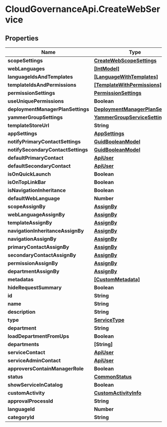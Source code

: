 # CloudGovernanceApi.CreateWebService

## Properties

Name | Type | Description | Notes
------------ | ------------- | ------------- | -------------
**scopeSettings** | [**CreateWebScopeSettings**](CreateWebScopeSettings.md) |  | [optional] 
**webLanguages** | [**[IntModel]**](IntModel.md) |  | [optional] 
**languageIdsAndTemplates** | [**[LanguageWithTemplates]**](LanguageWithTemplates.md) |  | [optional] 
**templateIdsAndPermissions** | [**[TemplateWithPermissions]**](TemplateWithPermissions.md) |  | [optional] 
**permissionSettings** | [**PermissionSettings**](PermissionSettings.md) |  | [optional] 
**useUniquePermissions** | **Boolean** |  | [optional] 
**deploymentManagerPlanSettings** | [**DeploymentManagerPlanSettings**](DeploymentManagerPlanSettings.md) |  | [optional] 
**yammerGroupSettings** | [**YammerGroupServiceSettings**](YammerGroupServiceSettings.md) |  | [optional] 
**templateStoreUrl** | **String** |  | [optional] 
**appSettings** | [**AppSettings**](AppSettings.md) |  | [optional] 
**notifyPrimaryContactSettings** | [**GuidBooleanModel**](GuidBooleanModel.md) |  | [optional] 
**notifySecondaryContactSettings** | [**GuidBooleanModel**](GuidBooleanModel.md) |  | [optional] 
**defaultPrimaryContact** | [**ApiUser**](ApiUser.md) |  | [optional] 
**defaultSecondaryContact** | [**ApiUser**](ApiUser.md) |  | [optional] 
**isOnQuickLaunch** | **Boolean** |  | [optional] 
**isOnTopLinkBar** | **Boolean** |  | [optional] 
**isNavigationInheritance** | **Boolean** |  | [optional] 
**defaultWebLanguage** | **Number** |  | [optional] 
**scopeAssignBy** | [**AssignBy**](AssignBy.md) |  | [optional] 
**webLanguageAssignBy** | [**AssignBy**](AssignBy.md) |  | [optional] 
**templateAssignBy** | [**AssignBy**](AssignBy.md) |  | [optional] 
**navigationInheritanceAssignBy** | [**AssignBy**](AssignBy.md) |  | [optional] 
**navigationAssignBy** | [**AssignBy**](AssignBy.md) |  | [optional] 
**primaryContactAssignBy** | [**AssignBy**](AssignBy.md) |  | [optional] 
**secondaryContactAssignBy** | [**AssignBy**](AssignBy.md) |  | [optional] 
**permissionAssignBy** | [**AssignBy**](AssignBy.md) |  | [optional] 
**departmentAssignBy** | [**AssignBy**](AssignBy.md) |  | [optional] 
**metadatas** | [**[CustomMetadata]**](CustomMetadata.md) |  | [optional] 
**hideRequestSummary** | **Boolean** |  | [optional] 
**id** | **String** |  | [optional] 
**name** | **String** |  | [optional] 
**description** | **String** |  | [optional] 
**type** | [**ServiceType**](ServiceType.md) |  | [optional] 
**department** | **String** |  | [optional] 
**loadDepartmentFromUps** | **Boolean** |  | [optional] 
**departments** | **[String]** |  | [optional] 
**serviceContact** | [**ApiUser**](ApiUser.md) |  | [optional] 
**serviceAdminContact** | [**ApiUser**](ApiUser.md) |  | [optional] 
**approversContainManagerRole** | **Boolean** |  | [optional] 
**status** | [**CommonStatus**](CommonStatus.md) |  | [optional] 
**showServiceInCatalog** | **Boolean** |  | [optional] 
**customActivity** | [**CustomActivityInfo**](CustomActivityInfo.md) |  | [optional] 
**approvalProcessId** | **String** |  | [optional] 
**languageId** | **Number** |  | [optional] 
**categoryId** | **String** |  | [optional] 


